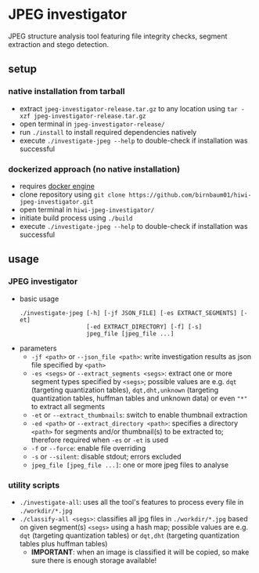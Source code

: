 # JPEG investigator
JPEG structure analysis tool featuring file integrity checks, segment extraction and stego detection.
## setup
### native installation from tarball
- extract `jpeg-investigator-release.tar.gz` to any location using `tar -xzf jpeg-investigator-release.tar.gz`
- open terminal in `jpeg-investigator-release/`
- run `./install` to install required dependencies natively
- execute `./investigate-jpeg --help` to double-check if installation was successful
### dockerized approach (no native installation)
- requires [docker engine](https://docs.docker.com/engine/install/ubuntu/)
- clone repository using `git clone https://github.com/birnbaum01/hiwi-jpeg-investigator.git`
- open terminal in `hiwi-jpeg-investigator/`
- initiate build process using `./build`
- execute `./investigate-jpeg --help` to double-check if installation was successful
## usage
### JPEG investigator
- basic usage
    ```
    ./investigate-jpeg [-h] [-jf JSON_FILE] [-es EXTRACT_SEGMENTS] [-et]
                       [-ed EXTRACT_DIRECTORY] [-f] [-s]
                       jpeg_file [jpeg_file ...]
    ```
- parameters
    - `-jf <path>` or `--json_file <path>`: write investigation results as json file specified by `<path>`
    - `-es <segs>` or `--extract_segments <segs>`: extract one or more segment types specified by `<segs>`; possible values are e.g. `dqt` (targeting quantization tables), `dqt,dht,unknown` (targeting quantization tables, huffman tables and unknown data) or even `"*"` to extract all segments
    - `-et` or `--extract_thumbnails`: switch to enable thumbnail extraction
    - `-ed <path>` or `--extract_directory <path>`: specifies a directory `<path>` for segments and/or thumbnail(s) to be extracted to; therefore required when `-es` or `-et` is used
    - `-f` or `--force`: enable file overriding
    - `-s` or `--silent`: disable stdout; errors excluded
    - `jpeg_file [jpeg_file ...]`: one or more jpeg files to analyse
### utility scripts
- `./investigate-all`: uses all the tool's features to process every file in `./workdir/*.jpg`
- `./classify-all <segs>`: classifies all jpg files in `./workdir/*.jpg` based on given segment(s) `<segs>` using a hash map; possible values are e.g. `dqt` (targeting quantization tables) or `dqt,dht` (targeting quantization tables plus huffman tables)
    - **IMPORTANT**: when an image is classified it will be copied, so make sure there is enough storage available!
